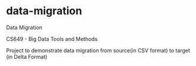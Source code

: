 # data-migration
Data Migration 

CS649 - Big Data Tools and Methods 

Project to demonstrate data migration from source(in CSV format) to target (in Delta Format) 
